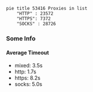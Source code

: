 
```mermaid
pie title 53416 Proxies in list
    "HTTP" : 23572
    "HTTPS": 7372
    "SOCKS" : 28726
```

### Some Info
#### Average Timeout

- mixed: 3.5s
- http: 1.7s
- https: 8.2s
- socks: 5.0s